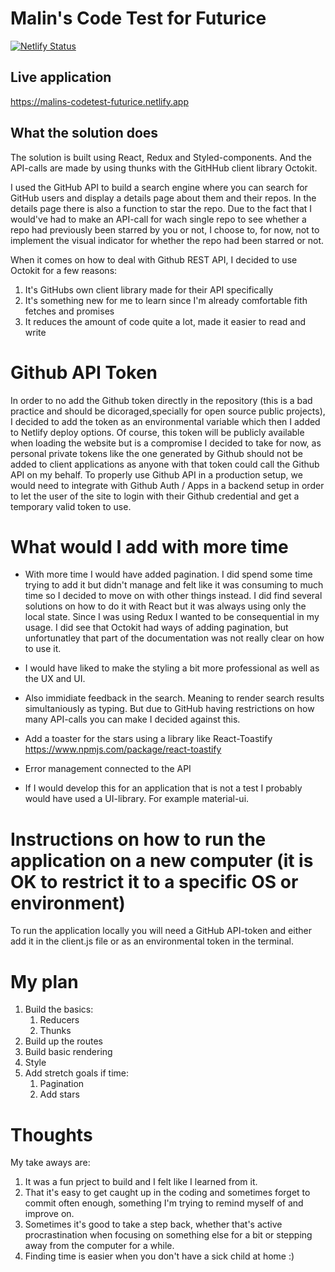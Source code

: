 # Malin's Code Test for Futurice 
[![Netlify Status](https://api.netlify.com/api/v1/badges/96435caf-ec9c-4d7e-9624-1c20797965c0/deploy-status)](https://app.netlify.com/sites/malins-codetest-futurice/deploys)

## Live application
https://malins-codetest-futurice.netlify.app

## What the solution does
The solution is built using React, Redux and Styled-components. And the API-calls are made by using thunks with the GitHHub client library Octokit.

I used the GitHub API to build a search engine where you can search for GitHub users and display a details page about them and their repos. In the details page there is also a function to star the repo. Due to the fact that I would've had to make an API-call for wach single repo to see whether a repo had previously been starred by you or not, I choose to, for now, not to implement the visual indicator for whether the repo had been starred or not.

When it comes on how to deal with Github REST API, I decided to use Octokit for a few reasons:
1. It's GitHubs own client library made for their API specifically
2. It's something new for me to learn since I'm already comfortable fith fetches and promises
3. It reduces the amount of code quite a lot, made it easier to read and write

# Github API Token
In order to no add the Github token directly in the repository (this is a bad practice and should be dicoraged,specially for open source public projects), I decided to add the token as an environmental variable which then I added to Netlify deploy options. Of course, this token will be publicly available when loading the website but is a compromise I decided to take for now, as personal private tokens like the one generated by Github should not be added to client applications as anyone with that token could call the Github API on my behalf. To properly use Github API in a production setup, we would need to integrate with Github Auth / Apps in a backend setup in order to let the user of the site to login with their Github credential and get a temporary valid token to use. 

# What would I add with more time
- With more time I would have added pagination. I did spend some time trying to add it but didn't manage and felt like it was consuming to much time so I decided to move on with other things instead. I did find several solutions on how to do it  with React but it was always using only the local state. Since I was using Redux I wanted to be consequential in my usage. I did see that Octokit had ways of adding pagination, but unfortunatley that part of the documentation was not really clear on how to use it.

- I would have liked to make the styling a bit more professional as well as the UX and UI.

- Also immidiate feedback in the search. Meaning to render search results simultaniously as typing. But due to GitHub having restrictions on how many API-calls you can make I decided against this.

- Add a toaster for the stars using a library like React-Toastify https://www.npmjs.com/package/react-toastify

- Error management connected to the API

- If I would develop this for an application that is not a test I probably would have used a UI-library. For example material-ui. 

# Instructions on how to run the application on a new computer (it is OK to restrict it to a specific OS or environment)
To run the application locally you will need a GitHub API-token and either add it in the client.js file or as an environmental token in the terminal.

# My plan
1. Build the basics: 
    1. Reducers
    2. Thunks
2. Build up the routes
3. Build basic rendering
4. Style
5. Add stretch goals if time: 
    1. Pagination
    2. Add stars

# Thoughts

My take aways are: 
1. It was a fun prject to build and I felt like I learned from it. 
2. That it's easy to get caught up in the coding and sometimes forget to commit often enough, something I'm trying to remind myself of and improve on.
3. Sometimes it's good to take a step back, whether that's active procrastination when focusing on something else for a bit or stepping away from the computer for a while.
4. Finding time is easier when you don't have a sick child at home :)
